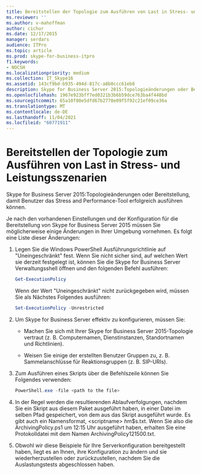 ```yaml
---
title: Bereitstellen der Topologie zum Ausführen von Last in Stress- und Leistungsszenarien
ms.reviewer: ''
ms.author: v-mahoffman
author: cichur
ms.date: 12/17/2015
manager: serdars
audience: ITPro
ms.topic: article
ms.prod: skype-for-business-itpro
f1.keywords:
- NOCSH
ms.localizationpriority: medium
ms.collection: IT_Skype16
ms.assetid: 143cf9bd-b935-494d-817c-a8b0ccc61eb8
description: Skype for Business Server 2015:Topologieänderungen oder Bereitstellung, damit Benutzer das Stress and Performance-Tool erfolgreich ausführen können.
ms.openlocfilehash: 1967e923bff7ed0321b3b6b59dce763ba4f448bd
ms.sourcegitcommit: 65a10f80e5dfd67b2778e09f5f92c21ef09ce36a
ms.translationtype: MT
ms.contentlocale: de-DE
ms.lasthandoff: 11/04/2021
ms.locfileid: "60771911"
---
```

# <a name="provisioning-the-topology-to-run-load-in-stress-and-performance-scenarios"></a>Bereitstellen der Topologie zum Ausführen von Last in Stress- und Leistungsszenarien
 
Skype for Business Server 2015:Topologieänderungen oder Bereitstellung, damit Benutzer das Stress and Performance-Tool erfolgreich ausführen können.
  
Je nach den vorhandenen Einstellungen und der Konfiguration für die Bereitstellung von Skype for Business Server 2015 müssen Sie möglicherweise einige Änderungen in Ihrer Umgebung vornehmen. Es folgt eine Liste dieser Änderungen:
  
1. Legen Sie die Windows PowerShell Ausführungsrichtlinie auf "Uneingeschränkt" fest. Wenn Sie nicht sicher sind, auf welchen Wert sie derzeit festgelegt ist, können Sie die Skype for Business Server Verwaltungsshell öffnen und den folgenden Befehl ausführen:
    
   ```PowerShell
   Get-ExecutionPolicy
   ```

   Wenn der Wert "Uneingeschränkt" nicht zurückgegeben wird, müssen Sie als Nächstes Folgendes ausführen:
    
   ```PowerShell
   Set-ExecutionPolicy -Unrestricted
   ```

2. Um Skype for Business Server effektiv zu konfigurieren, müssen Sie:
    
    - Machen Sie sich mit Ihrer Skype for Business Server 2015-Topologie vertraut (z. B. Computernamen, Dienstinstanzen, Standortnamen und Richtlinien).
    
    - Weisen Sie einige der erstellten Benutzer Gruppen zu, z. B. Sammelanschlüsse für Reaktionsgruppen (z. B. SIP-URIs).
    
3. Zum Ausführen eines Skripts über die Befehlszeile können Sie Folgendes verwenden:
    
   ```PowerShell
   PowerShell.exe -file <path to the file>
   ```

4. In der Regel werden die resultierenden Ablaufverfolgungen, nachdem Sie ein Skript aus diesem Paket ausgeführt haben, in einer Datei im selben Pfad gespeichert, von dem aus das Skript ausgeführt wurde. Es gibt auch ein Namensformat, \<scriptname\> $h$m$s.txt. Wenn Sie also die ArchivingPolicy.ps1 um 12:15 Uhr ausgeführt haben, erhalten Sie eine Protokolldatei mit dem Namen ArchivingPolicy121500.txt.
    
5. Obwohl wir diese Beispiele für Ihre Serverkonfiguration bereitgestellt haben, liegt es an Ihnen, ihre Konfiguration zu ändern und sie wiederherzustellen oder zurückzustellen, nachdem Sie die Auslastungstests abgeschlossen haben.
    

